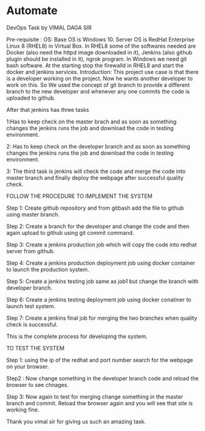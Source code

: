 # Automate
DevOps Task by VIMAL DAGA SIR

Pre-requisite :
OS: Base OS is Windows 10. Server OS is RedHat Enterprise Linux 8 (RHEL8) in Virtual Box.
In RHEL8 some of the softwares needed are Docker (also need the httpd image downloaded in it), Jenkins (also github plugin should be installed in it), ngrok program.
In Windows we need git bash software.
At the starting stop the firewalld in RHEL8 and start the docker and jenkins services.
Introduction:
This project use case is that there is a developer working on the project. Now he wants another developer to work on this. So We used the concept of git branch to provide a different branch to the new developer and whenever any one commits the code is uploaded to github.

 After that jenkins has three tasks 

1:Has to keep check on the master brach and as soon as something changes the jenkins runs the job and download the code in testing environment.

2: Has to keep check on the developer branch and as soon as something changes the jenkins runs the job and download the code in testing environment.

3: The third task is jenkins will check the code and merge the code into master branch and finally deploy the webpage after successful quality check.


FOLLOW THE PROCEDURE TO IMPLEMENT THE SYSTEM 

Step 1: Create github repository and from gitbash add the file to github using master branch.

Step 2: Create a branch for the developer and change the code and then again upload to github using git commit command.

Step 3: Create a jenkins production job which will copy the code into redhat server from github.

Step 4: Create a jenkins production deployment job using docker container to launch the production system.

Step 5: Create a jenkins testing job same as job1 but change the branch with developer branch.

Step 6: Create a jenkins testing deployment job using docker conatiner to launch test system.

Step 7: Create a jenkins final job for merging the two branches when quality check is successful.

This is the complete process for developing the system.


 TO TEST THE SYSTEM 
 
 Step 1: using the ip of the redhat and port number search for the webpage on your browser.
 
 Step2 : Now change something in the developer branch code and reload the browser to see chnages.
 
 Step 3: Now again to test for merging change something in the master branch and commit. Reload thw browser again and you will see that site is working fine.
 
 Thank you vimal sir for giving us such an amazing task.
 
